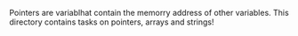  Pointers are variablhat contain the memorry address of other variables. This directory contains tasks on pointers, arrays and strings!
